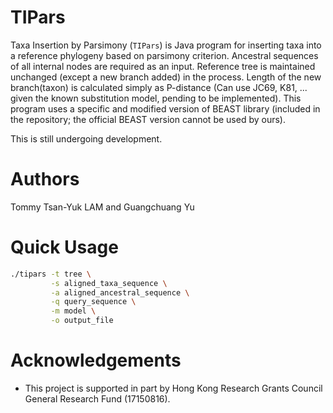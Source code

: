 # TIPars

Taxa Insertion by Parsimony (`TIPars`) is Java program for inserting taxa into a reference phylogeny based on parsimony criterion.
Ancestral sequences of all internal nodes are required as an input. Reference tree is maintained unchanged (except a new branch added) in the process.
Length of the new branch(taxon) is calculated simply as P-distance (Can use JC69, K81, ... given the known substitution model, pending to be implemented).
This program uses a specific and modified version of BEAST library
(included in the repository; the official BEAST version cannot be used
by ours).


This is still undergoing development.

# Authors


Tommy Tsan-Yuk LAM and Guangchuang Yu


# Quick Usage

```bash
./tipars -t tree \
	     -s aligned_taxa_sequence \
         -a aligned_ancestral_sequence \
		 -q query_sequence \
		 -m model \
		 -o output_file
```

# Acknowledgements

- This project is supported in part by Hong Kong Research Grants Council General Research Fund (17150816).
